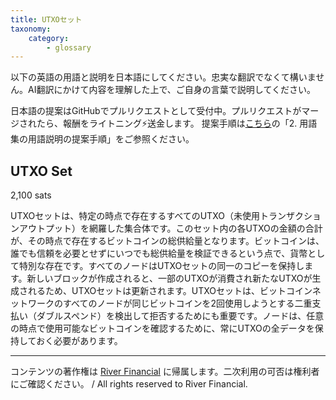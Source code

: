 ```yaml
---
title: UTXOセット
taxonomy:
    category:
        - glossary
---
```


以下の英語の用語と説明を日本語にしてください。忠実な翻訳でなくて構いません。AI翻訳にかけて内容を理解した上で、ご自身の言葉で説明してください。

日本語の提案はGitHubでプルリクエストとして受付中。プルリクエストがマージされたら、報酬をライトニング⚡️送金します。
提案手順は[こちら](https://github.com/lostinbitcoin/categories/wiki)の「2. 用語集の用語説明の提案手順」をご参照ください。

## UTXO Set
2,100 sats

UTXOセットは、特定の時点で存在するすべてのUTXO（未使用トランザクションアウトプット）を網羅した集合体です。このセット内の各UTXOの金額の合計が、その時点で存在するビットコインの総供給量となります。ビットコインは、誰でも信頼を必要とせずにいつでも総供給量を検証できるという点で、貨幣として特別な存在です。すべてのノードはUTXOセットの同一のコピーを保持します。新しいブロックが作成されると、一部のUTXOが消費され新たなUTXOが生成されるため、UTXOセットは更新されます。UTXOセットは、ビットコインネットワークのすべてのノードが同じビットコインを2回使用しようとする二重支払い（ダブルスペンド）を検出して拒否するためにも重要です。ノードは、任意の時点で使用可能なビットコインを確認するために、常にUTXOの全データを保持しておく必要があります。

---
コンテンツの著作権は [River Financial](https://river.com/) に帰属します。二次利用の可否は権利者にご確認ください。 / All rights reserved to River Financial.
